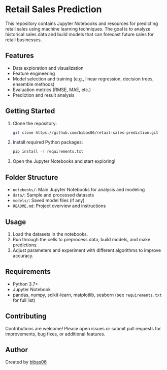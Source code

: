 # Retail Sales Prediction

This repository contains Jupyter Notebooks and resources for predicting retail sales using machine learning techniques. The goal is to analyze historical sales data and build models that can forecast future sales for retail businesses.

## Features

- Data exploration and visualization
- Feature engineering
- Model selection and training (e.g., linear regression, decision trees, ensemble methods)
- Evaluation metrics (RMSE, MAE, etc.)
- Prediction and result analysis

## Getting Started

1. Clone the repository:
    ```bash
    git clone https://github.com/bibas06/retail-sales-prediction.git
    ```
2. Install required Python packages:
    ```bash
    pip install -r requirements.txt
    ```
3. Open the Jupyter Notebooks and start exploring!

## Folder Structure

- `notebooks/`: Main Jupyter Notebooks for analysis and modeling
- `data/`: Sample and processed datasets
- `models/`: Saved model files (if any)
- `README.md`: Project overview and instructions

## Usage

1. Load the datasets in the notebooks.
2. Run through the cells to preprocess data, build models, and make predictions.
3. Adjust parameters and experiment with different algorithms to improve accuracy.

## Requirements

- Python 3.7+
- Jupyter Notebook
- pandas, numpy, scikit-learn, matplotlib, seaborn (see `requirements.txt` for full list)

## Contributing

Contributions are welcome! Please open issues or submit pull requests for improvements, bug fixes, or additional features.

## Author

Created by [bibas06](https://github.com/bibas06)
